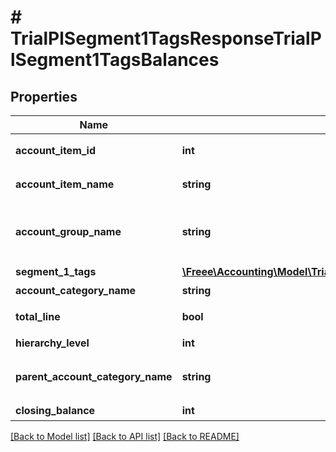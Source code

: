 # # TrialPlSegment1TagsResponseTrialPlSegment1TagsBalances

## Properties

Name | Type | Description | Notes
------------ | ------------- | ------------- | -------------
**account_item_id** | **int** | 勘定科目ID(勘定科目の時のみ含まれる) | [optional]
**account_item_name** | **string** | 勘定科目名(勘定科目の時のみ含まれる) | [optional]
**account_group_name** | **string** | 決算書表示名(account_item_display_type:group指定時に決算書表示名の時のみ含まれる) | [optional]
**segment_1_tags** | [**\Freee\Accounting\Model\TrialPlSegment1TagsResponseTrialPlSegment1TagsSegment1Tags[]**](TrialPlSegment1TagsResponseTrialPlSegment1TagsSegment1Tags.md) | セグメント1タグ | [optional]
**account_category_name** | **string** | 勘定科目カテゴリー名 | [optional]
**total_line** | **bool** | 合計行(勘定科目カテゴリーの時のみ含まれる) | [optional]
**hierarchy_level** | **int** | 階層レベル | [optional]
**parent_account_category_name** | **string** | 上位勘定科目カテゴリー名(勘定科目カテゴリーの時のみ、上層が存在する場合含まれる) | [optional]
**closing_balance** | **int** | 期末残高 | [optional]

[[Back to Model list]](../../README.md#models) [[Back to API list]](../../README.md#endpoints) [[Back to README]](../../README.md)
